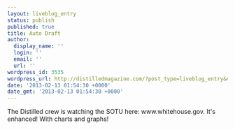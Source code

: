 ```yaml
---
layout: liveblog_entry
status: publish
published: true
title: Auto Draft
author:
  display_name: ''
  login: ''
  email: ''
  url: ''
wordpress_id: 3535
wordpress_url: http://distilledmagazine.com/?post_type=liveblog_entry&#038;p=3535
date: '2013-02-13 01:54:30 +0000'
date_gmt: '2013-02-13 01:54:30 +0000'
---
```

<p>The Distilled crew is watching the SOTU here: www.whitehouse.gov. It's enhanced! With charts and graphs!</p>
